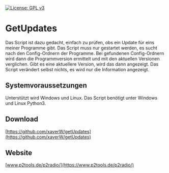 [![License: GPL v3](https://img.shields.io/badge/License-GPL%20v3-blue.svg)](http://www.gnu.org/licenses/gpl-3.0)

# GetUpdates
Das Script ist dazu gedacht, einfach zu prüfen, obs ein Update für eins meiner Programme gibt. Das Script muss nur gestartet werden, es sucht nach den Config-Ordnern der Programme. Bei gefundenen Config-Ordnern wird dann die Programmversion ermittelt und mit den aktuellen Versionen verglichen. Gibt es eine aktuellere Version, wird das dann angezeigt. Das Script verändert selbst nichts, es wird nur die Information angezeigt.
<br />

## Systemvoraussetzungen
Unterstützt wird Windows und Linux.
Das Script benötigt unter Windows und Linux Python3.
<br />

## Download
[https://github.com/xaverW/getUpdates](https://github.com/xaverW/getUpdates)
<br />

## Website
[www.p2tools.de/p2radio/](https://www.p2tools.de/p2radio/)
